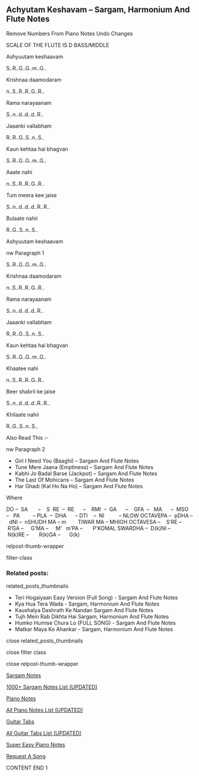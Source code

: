 
## Achyutam Keshavam – Sargam, Harmonium And Flute Notes

Remove Numbers From Piano Notes
Undo Changes

SCALE OF THE FLUTE IS D BASS/MIDDLE

Ashyuutam keshaavam

S..R..G..G..m..G..

Krishnaa daamodaram

n..S..R..R..G..R..

Rama narayaanam

S..n..d..d..d..R..

Jaaanki vallabham

R..R..G..S..n..S..

Kaun kehtaa hai bhagvan

S..R..G..G..m..G..

Aaate nahi

n..S..R..R..G..R..

Tum meera kee jaise

S..n..d..d..d..R..R..

Bulaate nahii

R..G..S..n..S..

Ashyuutam keshaavam

nw Paragraph 1

S..R..G..G..m..G..

Krishnaa daamodaram

n..S..R..R..G..R..

Rama narayaanam

S..n..d..d..d..R..

Jaaanki vallabham

R..R..G..S..n..S..

Kaun kehtaa hai bhagvan

S..R..G..G..m..G..

Khaatee nahi

n..S..R..R..G..R..

Beer shabrii ke jaise

S..n..d..d..d..R..R..

Khilaate nahii

R..G..S..n..S..



Also Read This :-

nw Paragraph 2



* Girl I Need You (Baaghi) – Sargam And Flute Notes
* Tune Mere Jaana (Emptiness) – Sargam And Flute Notes
* Kabhi Jo Badal Barse (Jackpot) – Sargam And Flute Notes
* The Last Of Mohicans – Sargam And Flute Notes
* Har Ghadi (Kal Ho Na Ho) – Sargam And Flute Notes

Where



DO –  SA       –    S  RE  –  RE      –    RMI  –  GA      –    GFA  –   MA      –  MSO  –   PA         – PLA  –  DHA      – DTI    –  NI          – NLOW OCTAVEPA –  pDHA –  dNI –  nSHUDH MA – m        TIWAR MA – MHIGH OCTAVESA –    S’RE –     R’GA –     G’MA –     M’   m’PA –       P’KOMAL SWARDHA –  D(k)NI –       N(k)RE –       R(k)GA –      G(k)



relpost-thumb-wrapper

filter-class

### Related posts:

related_posts_thumbnails

* Teri Hogaiyaan Easy Version (Full Song) - Sargam And Flute Notes
* Kya Hua Tera Wada - Sargam, Harmonium And Flute Notes
* Kaushalya Dashrath Ke Nandan Sargam And Flute Notes
* Tujh Mein Rab Dikhta Hai Sargam, Harmonium And Flute Notes
* Humko Humise Chura Lo (FULL SONG) - Sargam And Flute Notes
* Matkar Maya Ko Ahankar - Sargam, Harmonium And Flute Notes

close related_posts_thumbnails

close filter class

close relpost-thumb-wrapper

[Sargam Notes](https://www.notationsworld.com/sargam-notes.html)

[1000+ Sargam Notes List (UPDATED)](https://www.notationsworld.com/all-songs-list-sargam-notes.html)

[Piano Notes](https://www.notationsworld.com/piano-notes.html)

[All Piano Notes List (UPDATED)](https://www.notationsworld.com/all-songs-list-piano-notes.html)

[Guitar Tabs](https://www.notationsworld.com/guitar-tabs.html)

[All Guitar Tabs List (UPDATED)](https://www.notationsworld.com/all-songs-list-guitar-tabs.html)

[Super Easy Piano Notes](https://studywall.in/)

[Request A Song](https://www.notationsworld.com/request-a-song.html)

CONTENT END 1

